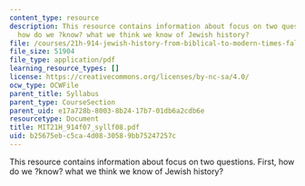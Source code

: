```yaml
---
content_type: resource
description: This resource contains information about focus on two questions. First,
  how do we ?know? what we think we know of Jewish history?
file: /courses/21h-914-jewish-history-from-biblical-to-modern-times-fall-2007/b25675ebc5ca4d0830589bb75247257c_MIT21H_914f07_syllf08.pdf
file_size: 51904
file_type: application/pdf
learning_resource_types: []
license: https://creativecommons.org/licenses/by-nc-sa/4.0/
ocw_type: OCWFile
parent_title: Syllabus
parent_type: CourseSection
parent_uid: e17a728b-8003-8b24-17b7-01db6a2cdb6e
resourcetype: Document
title: MIT21H_914f07_syllf08.pdf
uid: b25675eb-c5ca-4d08-3058-9bb75247257c
---
```

This resource contains information about focus on two questions. First, how do we ?know? what we think we know of Jewish history?